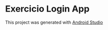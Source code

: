 # Exercicio Login App

This project was generated with [Android Studio](https://developer.android.com/)
